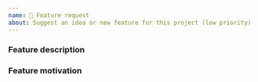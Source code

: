 ```yaml
---
name: 💫 Feature request
about: Suggest an idea or new feature for this project (low priority)
---
```


<!-- Please search existing issues to avoid creating duplicates, remember before the title text add tag: [Feature request] -->

### Feature description

<!-- Describe below this line the feature you'd like -->

### Feature motivation

<!-- Why do you want this? Write motivation below this line -->

<!--
PAID SUPPORT :
If you need paid support with hight priority donate correct tier on:
- https://github.com/sponsors/
- https://www.patreon.com/join/

Please send me an email (support@.io) before donation, i try provide correct price quotation for your bug or new feature.
-->
